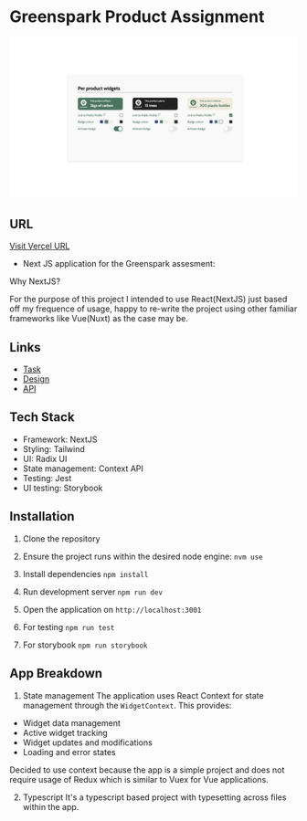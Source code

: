 # Greenspark Product Assignment

![The final look](public/assets/images/final.png)

## URL

[Visit Vercel URL](https://greenspark-sigma.vercel.app/)

- Next JS application for the Greenspark assesment:

Why NextJS?

For the purpose of this project I intended to use React(NextJS) just based off my frequence of usage, happy to re-write the project using other familiar frameworks like Vue(Nuxt) as the case may be.

## Links

- [Task](https://drive.google.com/file/d/1ISb15W3a_MYC5fTgia0wDFgKmso75RGi/view)
- [Design](https://www.figma.com/file/EpzAE594mkDkMvg09WTqpb/Frontend-task?node-id=0%3A1)
- [API](https://b795b019-1f84-41f4-93a3-a702d686c75a.mock.pstmn.io/product-widgets)

## Tech Stack

- Framework: NextJS
- Styling: Tailwind
- UI: Radix UI
- State management: Context API
- Testing: Jest
- UI testing: Storybook

## Installation

1. Clone the repository

2. Ensure the project runs within the desired node engine:
   `nvm use`

3. Install dependencies
   `npm install`

4. Run development server
   `npm run dev`

5. Open the application on
   `http://localhost:3001`

6. For testing
   `npm run test`

7. For storybook
   `npm run storybook`

## App Breakdown

1. State management
   The application uses React Context for state management through the `WidgetContext`. This provides:

- Widget data management
- Active widget tracking
- Widget updates and modifications
- Loading and error states

Decided to use context because the app is a simple project and does not require usage of Redux which is similar to Vuex for Vue applications.

2. Typescript
   It's a typescript based project with typesetting across files within the app.
